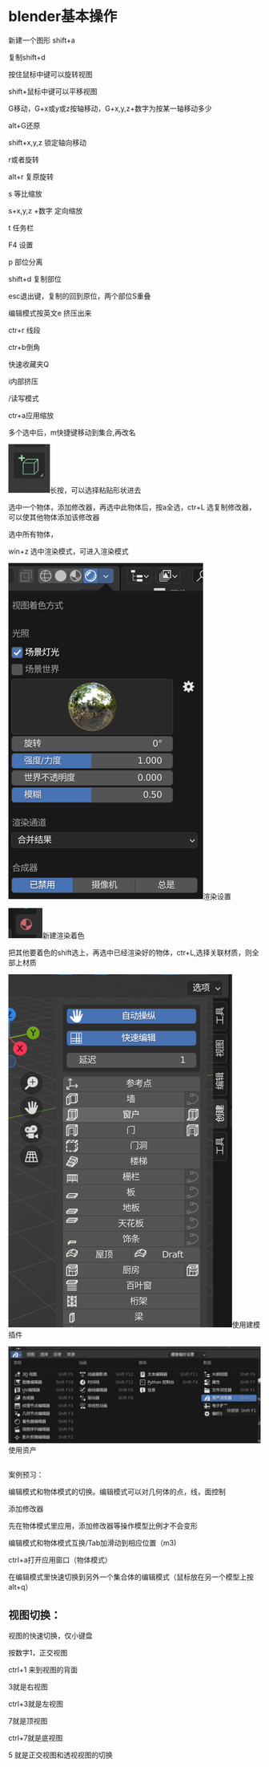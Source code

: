 # blender基本操作

新建一个图形 shift+a

复制shift+d

按住鼠标中键可以旋转视图

 shift+鼠标中键可以平移视图

G移动，G+x或y或z按轴移动，G+x,y,z+数字为按某一轴移动多少

alt+G还原

shift+x,y,z 锁定轴向移动

r或者旋转

alt+r 复原旋转

s 等比缩放

s+x,y,z +数字  定向缩放

t 任务栏

F4 设置

p 部位分离

shift+d 复制部位

esc退出键，复制的回到原位，两个部位S重叠

编辑模式按英文e 挤压出来

ctr+r 线段

ctr+b倒角

快速收藏夹Q

i内部挤压

/读写模式

ctr+a应用缩放

多个选中后，m快捷键移动到集合,再改名

![1682834557955](picture\1682834557955.png)长按，可以选择粘贴形状进去

选中一个物体，添加修改器，再选中此物体后，按a全选，ctr+L 选复制修改器，可以使其他物体添加该修改器

选中所有物体，

win+z 选中渲染模式，可进入渲染模式

![1682845667889](picture\1682845667889.png)渲染设置

![1682845691148](picture\1682845691148.png)新建渲染着色

把其他要着色的shift选上，再选中已经渲染好的物体，ctr+L,选择关联材质，则全部上材质

![1682957756539](picture\1682957756539.png)使用建模插件



![1682957797317](picture\1682957797317.png)使用资产

##  

案例预习：

编辑模式和物体模式的切换。编辑模式可以对几何体的点，线，面控制

添加修改器

先在物体模式里应用，添加修改器等操作模型比例才不会变形



编辑模式和物体模式互换/Tab加滑动到相应位置（m3)

ctrl+a打开应用窗口（物体模式）

在编辑模式里快速切换到另外一个集合体的编辑模式（鼠标放在另一个模型上按alt+q）



## 视图切换：

视图的快速切换，仅小键盘

按数字1，正交视图

ctrl+1 来到视图的背面

3就是右视图

ctrl+3就是左视图

7就是顶视图

ctrl+7就是底视图

5 就是正交视图和透视视图的切换